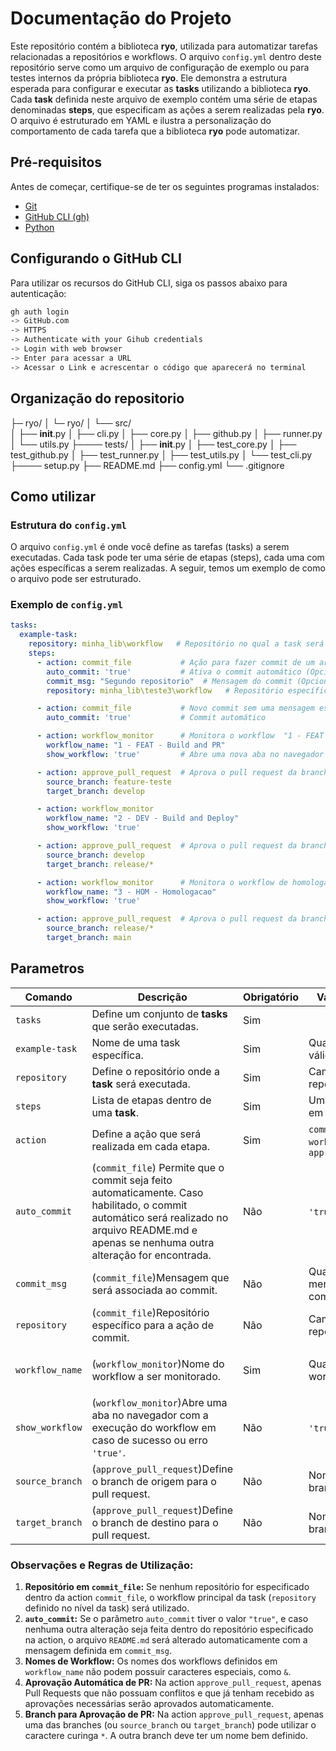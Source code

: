 # Documentação do Projeto

Este repositório contém a biblioteca **ryo**, utilizada para automatizar tarefas relacionadas a repositórios e workflows. O arquivo `config.yml` dentro deste repositório serve como um arquivo de configuração de exemplo ou para testes internos da própria biblioteca **ryo**. Ele demonstra a estrutura esperada para configurar e executar as **tasks** utilizando a biblioteca **ryo**. Cada **task** definida neste arquivo de exemplo contém uma série de etapas denominadas **steps**, que especificam as ações a serem realizadas pela **ryo**. O arquivo é estruturado em YAML e ilustra a personalização do comportamento de cada tarefa que a biblioteca **ryo** pode automatizar.

## Pré-requisitos

Antes de começar, certifique-se de ter os seguintes programas instalados:

- [Git](https://git-scm.com/downloads)
- [GitHub CLI (gh)](https://cli.github.com/)
- [Python](https://www.python.org/downloads/)

## Configurando o GitHub CLI

Para utilizar os recursos do GitHub CLI, siga os passos abaixo para autenticação:

```bash
gh auth login
-> GitHub.com
-> HTTPS
-> Authenticate with your Gihub credentials
-> Login with web browser
-> Enter para acessar a URL
-> Acessar o Link e acrescentar o código que aparecerá no terminal
```
 
## Organização do repositorio
├─ ryo/
│   └─ ryo/
│       └── src/         
│           ├── __init__.py
│           ├── cli.py
│           ├── core.py
│           ├── github.py
│           ├── runner.py
│           └── utils.py
├──── tests/
│       ├── __init__.py
│       ├── test_core.py
│       ├── test_github.py
│       ├── test_runner.py
│       ├── test_utils.py
│       └── test_cli.py
├──── setup.py
├── README.md
├── config.yml
└── .gitignore

## Como utilizar
### Estrutura do `config.yml`

O arquivo `config.yml` é onde você define as tarefas (tasks) a serem executadas. Cada task pode ter uma série de etapas (steps), cada uma com ações específicas a serem realizadas. A seguir, temos um exemplo de como o arquivo pode ser estruturado.

### Exemplo de `config.yml`

```yaml
tasks:
  example-task:
    repository: minha_lib\workflow   # Repositório no qual a task será executada
    steps:
      - action: commit_file           # Ação para fazer commit de um arquivo
        auto_commit: 'true'           # Ativa o commit automático (Opcional)
        commit_msg: "Segundo repositorio"  # Mensagem do commit (Opcional)
        repository: minha_lib\teste3\workflow   # Repositório específico para a ação de commit (Opcional)

      - action: commit_file           # Novo commit sem uma mensagem específica
        auto_commit: 'true'           # Commit automático

      - action: workflow_monitor      # Monitora o workflow  "1 - FEAT - Build and PR"
        workflow_name: "1 - FEAT - Build and PR"
        show_workflow: 'true'         # Abre uma nova aba no navegador após a finalização da execução

      - action: approve_pull_request  # Aprova o pull request da branch feature-teste para develop
        source_branch: feature-teste
        target_branch: develop

      - action: workflow_monitor      
        workflow_name: "2 - DEV - Build and Deploy"
        show_workflow: 'true'

      - action: approve_pull_request  # Aprova o pull request da branch develop para release/*
        source_branch: develop
        target_branch: release/*

      - action: workflow_monitor      # Monitora o workflow de homologação
        workflow_name: "3 - HOM - Homologacao"
        show_workflow: 'true'

      - action: approve_pull_request  # Aprova o pull request da branch release/* para main
        source_branch: release/*
        target_branch: main
```

## Parametros

|Comando|Descrição|Obrigatório|Valores Possíveis|Valor Default|
|---|---|---|---|---|
|`tasks`|Define um conjunto de **tasks** que serão executadas.|Sim|||
|`example-task`|Nome de uma task específica.|Sim|Qualquer nome válido para a task.||
|`repository`|Define o repositório onde a **task** será executada.|Sim|Caminho do repositório.||
|`steps`|Lista de etapas dentro de uma **task**.|Sim|Uma lista de etapas em YAML.||
|`action`|Define a ação que será realizada em cada etapa.|Sim|`commit_file`, `workflow_monitor`, `approve_pull_request`||
|`auto_commit`|(`commit_file`) Permite que o commit seja feito automaticamente. Caso habilitado, o commit automático será realizado no arquivo README.md e apenas se nenhuma outra alteração for encontrada.|Não|`'true'`, `'false'`|`'false'`|
|`commit_msg`|(`commit_file`)Mensagem que será associada ao commit.|Não|Qualquer texto para a mensagem do commit|`"Segundo repositorio"`, `"Atualização automática"`|
|`repository`|(`commit_file`)Repositório específico para a ação de commit.|Não|Caminho do repositório.|`minha_lib\teste3\workflow`|
|`workflow_name`|(`workflow_monitor`)Nome do workflow a ser monitorado.|Sim|Qualquer nome de workflow.|`"1 - FEAT - Build and PR"`, `"2 - DEV - Build and Deploy"`, `"3 - HOM - Homologacao"`|
|`show_workflow`|(`workflow_monitor`)Abre uma aba no navegador com a execução do workflow em caso de sucesso ou erro `'true'`.|Não|`'true'`, `'false'`|`'true'`|
|`source_branch`|(`approve_pull_request`)Define o branch de origem para o pull request.|Não|Nome de qualquer branch válido.|`"feature-teste"`, `"develop"`, `"release/*"`|
|`target_branch`|(`approve_pull_request`)Define o branch de destino para o pull request.|Não|Nome de qualquer branch válido.|`"develop"`, `"release/*"`, `"main"`|


### Observações e Regras de Utilização:

1.  **Repositório em `commit_file`:** Se nenhum repositório for especificado dentro da action `commit_file`, o workflow principal da task (`repository` definido no nível da task) será utilizado.
2.  **`auto_commit`:** Se o parâmetro `auto_commit` tiver o valor `"true"`, e caso nenhuma outra alteração seja feita dentro do repositório especificado na action, o arquivo `README.md` será alterado automaticamente com a mensagem definida em `commit_msg`.
3.  **Nomes de Workflow:** Os nomes dos workflows definidos em `workflow_name` não podem possuir caracteres especiais, como `&`.
4.  **Aprovação Automática de PR:** Na action `approve_pull_request`, apenas Pull Requests que não possuam conflitos e que já tenham recebido as aprovações necessárias serão aprovados automaticamente.
5.  **Branch para Aprovação de PR:** Na action `approve_pull_request`, apenas uma das branches (ou `source_branch` ou `target_branch`) pode utilizar o caractere curinga `*`. A outra branch deve ter um nome bem definido.